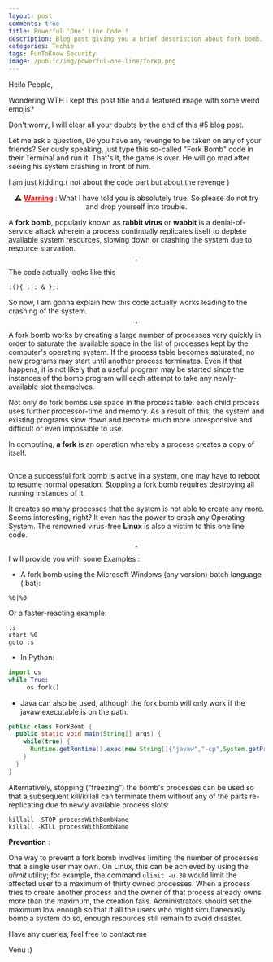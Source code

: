 ```yaml
---
layout: post
comments: true
title: Powerful 'One' Line Code!!
description: Blog post giving you a brief description about fork bomb.
categories: Techie
tags: FunToKnow Security
image: /public/img/powerful-one-line/fork0.png
---
```

Hello People,

Wondering WTH I kept this post title and a featured image with some weird emojis?

Don't worry, I will clear all your doubts by the end of this #5 blog post.

Let me ask a question, Do you have any revenge to be taken on any of your friends? Seriously speaking, just type this so-called "Fork Bomb" code in their Terminal and run it. That's it, the game is over. He will go mad after seeing his system crashing in front of him.

I am just kidding.( not about the code part but about the revenge )

<p style="text-align: center;">⚠️ <strong><span style="text-decoration: underline; color: #ff0000;">Warning</span></strong> : What I have told you is absolutely true. So please do not try and drop yourself into trouble.</p>

A **fork bomb**, popularly known as **rabbit virus** or **wabbit** is a denial-of-service attack wherein a process continually replicates itself to deplete available system resources, slowing down or crashing the system due to resource starvation.

<p align="center">
  <img title="fork bomb structure" src="/blog/public/img/powerful-one-line/fork1.png" alt="" style="border: 1px solid">
</p>

The code actually looks like this
```
:(){ :|: & };:
```
So now, I am gonna explain how this code actually works leading to the crashing of the system.

<p align="center">
  <img title="" src="/blog/public/img/powerful-one-line/fork2.jpg" alt="" style="border: 1px solid">
</p>

A fork bomb works by creating a large number of processes very quickly in order to saturate the available space in the list of processes kept by the computer's operating system. If the process table becomes saturated, no new programs may start until another process terminates. Even if that happens, it is not likely that a useful program may be started since the instances of the bomb program will each attempt to take any newly-available slot themselves.

Not only do fork bombs use space in the process table: each child process uses further processor-time and memory. As a result of this, the system and existing programs slow down and become much more unresponsive and difficult or even impossible to use.

In computing, **a fork** is an operation whereby a process creates a copy of itself.

<p align="center">
  <img title="" src="/blog/public/img/powerful-one-line/fork3.png" alt="">
</p>

Once a successful fork bomb is active in a system, one may have to reboot to resume normal operation. Stopping a fork bomb requires destroying all running instances of it.

It creates so many processes that the system is not able to create any more. Seems interesting, right? It even has the power to crash any Operating System. The renowned virus-free **Linux** is also a victim to this one line code.

<p align="center">
  <img title="" src="/blog/public/img/powerful-one-line/fork4.png" alt="" style="border: 1px solid">
</p>

I will provide you with some Examples :

- A fork bomb using the Microsoft Windows (any version) batch language (.bat):
```
%0|%0
```
Or a faster-reacting example:
```
:s
start %0
goto :s
```
- In Python:
```python
import os
while True:
     os.fork()
```
- Java can also be used, although the fork bomb will only work if the javaw executable is on the path.
```java
public class ForkBomb {
  public static void main(String[] args) {
    while(true) {
      Runtime.getRuntime().exec(new String[]{"javaw","-cp",System.getProperty("java.clclass.path"), "ForkBomb"});
    }
  }
}
```

Alternatively, stopping (“freezing”) the bomb's processes can be used so that a subsequent kill/killall can terminate them without any of the parts re-replicating due to newly available process slots:
```
killall -STOP processWithBombName
killall -KILL processWithBombName
```

**Prevention** :

One way to prevent a fork bomb involves limiting the number of processes that a single user may own. On Linux, this can be achieved by using the *ulimit* utility; for example, the command `ulimit -u 30` would limit the affected user to a maximum of thirty owned processes. When a process tries to create another process and the owner of that process already owns more than the maximum, the creation fails. Administrators should set the maximum low enough so that if all the users who might simultaneously bomb a system do so, enough resources still remain to avoid disaster.

Have any queries, feel free to contact me

Venu :)

